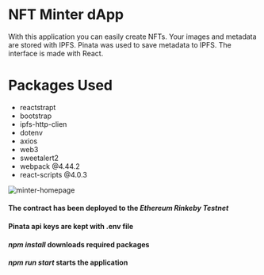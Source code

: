 # NFT Minter dApp

With this application you can easily create NFTs. Your images and metadata are stored with IPFS. Pinata was used to save metadata to IPFS. The interface is made with React.

# Packages Used

- reactstrapt
- bootstrap
- ipfs-http-clien
- dotenv
- axios
- web3
- sweetalert2
- webpack @4.44.2
- react-scripts @4.0.3

![minter-homepage](https://imgyukle.com/f/2022/01/12/ojIS8e.png)

#### The contract has been deployed to the *Ethereum Rinkeby Testnet*
#### Pinata api keys are kept with .env file
#### *npm install* downloads required packages
#### *npm run start* starts the application
